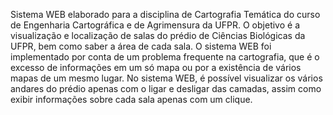 Sistema WEB elaborado para a disciplina de Cartografia Temática do curso de Engenharia Cartográfica e de Agrimensura da UFPR. O objetivo é a visualização e localização de salas do prédio de Ciências Biológicas da UFPR, bem como saber a área de cada sala. O sistema WEB foi implementado por conta de um problema frequente na cartografia, que é o excesso de informações em um só mapa ou por a existência de vários mapas de um mesmo lugar. No sistema WEB, é possível visualizar os vários andares do prédio apenas com o ligar e desligar das camadas, assim como exibir informações sobre cada sala apenas com um clique.

